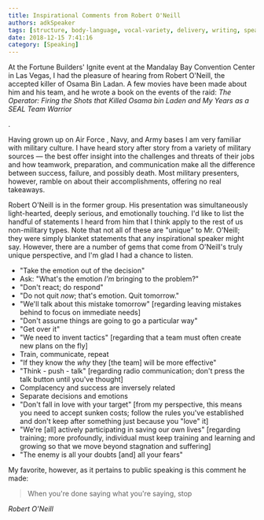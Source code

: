```yaml
---
title: Inspirational Comments from Robert O'Neill 
authors: adkSpeaker 
tags: [structure, body-language, vocal-variety, delivery, writing, speaking]
date: 2018-12-15 7:41:16
category: [Speaking]
---
```


<p>At the Fortune Builders' Ignite event at the Mandalay Bay Convention Center in Las Vegas, I had the pleasure of hearing from Robert O'Neill, the accepted killer of Osama Bin Ladan. A few movies have been made about him and his team, and he wrote a book on the events of the raid: <em>The Operator: Firing the Shots that Killed Osama bin Laden and My Years as a SEAL Team Warrior</em></p>.

<p>Having grown up on Air Force , Navy, and Army bases I am very familiar with military culture. I have heard story after story from a variety of military sources &mdash; the best offer insight into the challenges and threats of their jobs and how teamwork, preparation, and communication make all the difference between success, failure, and possibly death. Most military presenters, however, ramble on about their accomplishments, offering no real takeaways.</p>
<p>Robert O'Neill is in the former group. His presentation was simultaneously light-hearted, deeply serious, and emotionally touching. I'd like to list the handful of statements I heard from him that I think apply to the rest of us non-military types. Note that not all of these are "unique" to Mr. O'Neill; they were simply blanket statements that any inspirational speaker might say. However, there are a number of gems that come from O'Neill's truly unique perspective, and I'm glad I had a chance to listen.</p>
<ul>
<li>"Take the emotion out of the decision"</li>
<li>Ask: "What's the emotion <em>I'm</em> bringing to the problem?"</li>
<li>"Don't react; do respond"</li>
<li>"Do not quit <em>now</em>; that's emotion. Quit tomorrow."</li>
<li>"We'll talk about this mistake tomorrow" [regarding leaving mistakes behind to focus on immediate needs]</li>
<li>"Don't assume things are going to go a particular way"</li>
<li>"Get over it"</li>
<li>"We need to invent tactics" [regarding that a team must often create new plans on the fly]</li>
<li>Train, communicate, repeat</li>
<li>"If they know the <em>why</em> they [the team] will be more effective"</li>
<li>"Think - push - talk" [regarding radio communication; don't press the talk button until you've thought]</li>
<li>Complacency and success are inversely related</li>
<li>Separate decisions and emotions</li>
<li>"Don't fall in love with your target" [from my perspective, this means you need to accept sunken costs; follow the rules you've established and don't keep after something just because you "love" it]</li>
<li>"We're [all] actively participating in saving our own lives" [regarding training; more profoundly, individual must keep training and learning and growing so that we move beyond stagnation and suffering]</li>
<li>"The enemy is all your doubts [and] all your fears"</li>
</ul>
<p>My favorite, however, as it pertains to public speaking is this comment he made:</p>
<blockquote>
<p>When you're done saying what you're saying, stop</p>
</blockquote>
<p><cite>Robert O'Neill</cite></p>